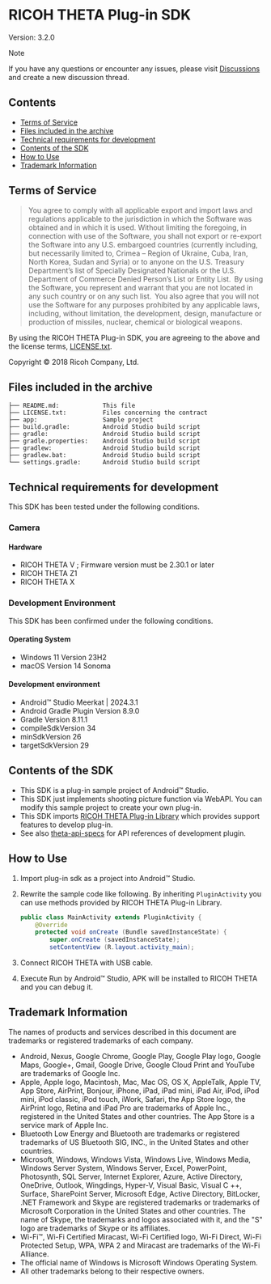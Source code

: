 # RICOH THETA Plug-in SDK

Version: 3.2.0

> [!NOTE]  
> If you have any questions or encounter any issues, please visit [Discussions](https://github.com/ricohapi/awesome-theta/discussions?discussions_q=) and create a new discussion thread.

## Contents

* [Terms of Service](#terms)
* [Files included in the archive](#files)
* [Technical requirements for development](#requirements)
* [Contents of the SDK](#contents)
* [How to Use](#how_to_use)
* [Trademark Information](#trademark)

<a name="terms"></a>
## Terms of Service

> You agree to comply with all applicable export and import laws and regulations applicable to the jurisdiction in which the Software was obtained and in which it is used. Without limiting the foregoing, in connection with use of the Software, you shall not export or re-export the Software  into any U.S. embargoed countries (currently including, but necessarily limited to, Crimea – Region of Ukraine, Cuba, Iran, North Korea, Sudan and Syria) or  to anyone on the U.S. Treasury Department’s list of Specially Designated Nationals or the U.S. Department of Commerce Denied Person’s List or Entity List.  By using the Software, you represent and warrant that you are not located in any such country or on any such list.  You also agree that you will not use the Software for any purposes prohibited by any applicable laws, including, without limitation, the development, design, manufacture or production of missiles, nuclear, chemical or biological weapons.

By using the RICOH THETA Plug-in SDK, you are agreeing to the above and the license terms, [LICENSE.txt](LICENSE.txt).

Copyright &copy; 2018 Ricoh Company, Ltd.

<a name="files"></a>
## Files included in the archive

```
├── README.md:            This file
├── LICENSE.txt:          Files concerning the contract
├── app:                  Sample project
├── build.gradle:         Android Studio build script
├── gradle:               Android Studio build script
├── gradle.properties:    Android Studio build script
├── gradlew:              Android Studio build script
├── gradlew.bat:          Android Studio build script
└── settings.gradle:      Android Studio build script
```

<a name="requirements"></a>
## Technical requirements for development

This SDK has been tested under the following conditions.

### Camera

#### Hardware

* RICOH THETA V ; Firmware version must be 2.30.1 or later
* RICOH THETA Z1
* RICOH THETA X

### Development Environment

This SDK has been confirmed under the following conditions.

#### Operating System

* Windows 11 Version 23H2
* macOS Version 14 Sonoma

#### Development environment

* Android&trade; Studio Meerkat | 2024.3.1
* Android Gradle Plugin Version 8.9.0
* Gradle Version 8.11.1
* compileSdkVersion 34
* minSdkVersion 26
* targetSdkVersion 29

<a name="contents"></a>
## Contents of the SDK

* This SDK is a plug-in sample project of Android&trade; Studio.
* This SDK just implements shooting picture function via WebAPI. You can modify this sample project to create your own plug-in.
* This SDK imports [RICOH THETA Plug-in Library](https://github.com/ricohapi/theta-plugin-library) which provides support features to develop plug-in.
* See also [theta-api-specs](https://github.com/ricohapi/theta-api-specs/tree/main/ricoh-theta-plugin) for API references of development plugin.

<a name="how_to_use"></a>
## How to Use

1. Import plug-in sdk as a project into Android&trade; Studio.
1. Rewrite the sample code like following. By inheriting `PluginActivity` you can use methods provided by RICOH THETA Plug-in Library.

    ```java
    public class MainActivity extends PluginActivity {
        @Override
        protected void onCreate (Bundle savedInstanceState) {
            super.onCreate (savedInstanceState);
            setContentView (R.layout.activity_main);
    ```

1. Connect RICOH THETA with USB cable.
1. Execute Run by Android&trade; Studio, APK will be installed to RICOH THETA and you can debug it.

<a name="trademark"></a>
## Trademark Information

The names of products and services described in this document are trademarks or registered trademarks of each company.

* Android, Nexus, Google Chrome, Google Play, Google Play logo, Google Maps, Google+, Gmail, Google Drive, Google Cloud Print and YouTube are trademarks of Google Inc.
* Apple, Apple logo, Macintosh, Mac, Mac OS, OS X, AppleTalk, Apple TV, App Store, AirPrint, Bonjour, iPhone, iPad, iPad mini, iPad Air, iPod, iPod mini, iPod classic, iPod touch, iWork, Safari, the App Store logo, the AirPrint logo, Retina and iPad Pro are trademarks of Apple Inc., registered in the United States and other countries. The App Store is a service mark of Apple Inc.
* Bluetooth Low Energy and Bluetooth are trademarks or registered trademarks of US Bluetooth SIG, INC., in the United States and other countries.
* Microsoft, Windows, Windows Vista, Windows Live, Windows Media, Windows Server System, Windows Server, Excel, PowerPoint, Photosynth, SQL Server, Internet Explorer, Azure, Active Directory, OneDrive, Outlook, Wingdings, Hyper-V, Visual Basic, Visual C ++, Surface, SharePoint Server, Microsoft Edge, Active Directory, BitLocker, .NET Framework and Skype are registered trademarks or trademarks of Microsoft Corporation in the United States and other countries. The name of Skype, the trademarks and logos associated with it, and the "S" logo are trademarks of Skype or its affiliates.
* Wi-Fi™, Wi-Fi Certified Miracast, Wi-Fi Certified logo, Wi-Fi Direct, Wi-Fi Protected Setup, WPA, WPA 2 and Miracast are trademarks of the Wi-Fi Alliance.
* The official name of Windows is Microsoft Windows Operating System.
* All other trademarks belong to their respective owners.
